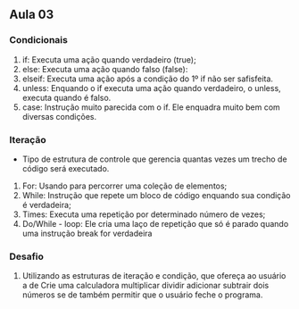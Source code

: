 ## Aula 03

### Condicionais

1. if: Executa uma ação quando verdadeiro (true);
2. else: Executa uma ação quando falso (false):
3. elseif: Executa uma ação após a condição do 1º if não ser safisfeita.
4. unless: Enquando o if executa uma ação quando verdadeiro, o unless, executa quando é falso.
5. case: Instrução muito parecida com o if. Ele enquadra muito bem com diversas condições.

### Iteração

- Tipo de estrutura de controle que gerencia quantas vezes um trecho de código será
executado.

1. For: Usando para percorrer uma coleção de elementos;
2. While: Instrução que repete um bloco de código enquando sua condição é verdadeira;
3. Times: Executa uma repetição por determinado número de vezes;
4. Do/While - loop: Ele cria uma laço de repetição que só é parado quando uma instrução break for verdadeira

### Desafio

1. Utilizando as estruturas de iteração e condição, que ofereça ao usuário a de
Crie uma calculadora multiplicar dividir adicionar subtrair dois números se de também permitir que o usuário feche o programa.
